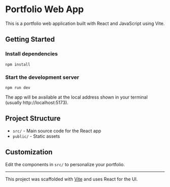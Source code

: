 
# Portfolio Web App

This is a portfolio web application built with React and JavaScript using Vite.

## Getting Started

### Install dependencies
```
npm install
```

### Start the development server
```
npm run dev
```

The app will be available at the local address shown in your terminal (usually http://localhost:5173).

## Project Structure
- `src/` - Main source code for the React app
- `public/` - Static assets

## Customization
Edit the components in `src/` to personalize your portfolio.

---

This project was scaffolded with [Vite](https://vitejs.dev/) and uses React for the UI.
